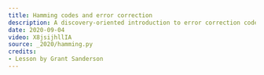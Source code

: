 ```yaml
---
title: Hamming codes and error correction
description: A discovery-oriented introduction to error correction codes.
date: 2020-09-04
video: X8jsijhllIA
source: _2020/hamming.py
credits:
- Lesson by Grant Sanderson
---
```

